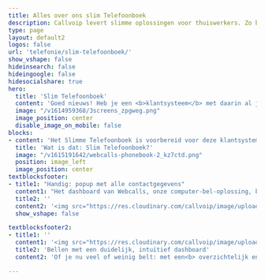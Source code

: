 ```yaml
---
title: Alles over ons slim Telefoonboek
description: Callvoip levert slimme oplossingen voor thuiswerkers. Zo ben je overal bereikbaar zoals jij dat wilt
type: page
layout: default2
logos: false
url: 'telefonie/slim-telefoonboek/'
show_vshape: false  
hideinsearch: false
hideingoogle: false
hidesocialshare: true
hero:
  title: 'Slim Telefoonboek'
  content: 'Goed nieuws! Heb je een <b>klantsysteem</b> met daarin al jouw relaties? <b>Koppel jouw klantsysteem aan Callvoip</b> en bellen wordt nóg eenvoudiger en persoonlijker. <br><b>Hoe jij ook belt</b>, met de computer, smartphone of je toestel, je ziet de naam van je relatie. Oók in je adresboek, de belhistorie, oproeplijst en in de emailnotificatie. <br>Bel je met Webcalls, dan kun je met één klik de klant in jouw klantsysteem openen. <br>Uitbellen? Ook dat doe je voortaan op naam, een nummer is niet meer nodig. Slim en gemakkelijk!<br><br><a href="/contact" class="button">Meer informatie? Neem contact op!</a>'
  image: "/v1614959368/3screens_zpgweg.png"
  image_position: center
  disable_image_on_mobile: false
blocks:
- content: 'Het Slimme Telefoonboek is voorbereid voor deze klantsystemen:<br><b>Google Contacts, Microsoft, Contacts+, Zendesk, Exact Online, Teamleader, Salesforces of Hubspot</b>.<br> Log in, klik op het logo van jouw systeem, volg de simpele wizard en je bent klaar!<br>Laat techniek voor je werken, zodat je je optimaal kunt focussen op de inhoud! <br><br><a href="#" class="button">Meer informatie</a>'
  title: 'Wat is dat: Slim Telefoonboek?'  
  image: "/v1615191642/webcalls-phonebook-2_kz7ctd.png"
  position: image_left
  image_position: center
textblocksfooter:
- title1: "Handig: popup met alle contactgegevens"
  content1: "Het dashboard van Webcalls, onze computer-bel-oplossing, biedt nu nog meer informatie. <br>Nieuw is het <b>filter</b> om zelf te kiezen welke contacten er in jouw telefoonboek staan. Bijvoorbeeld je <b>collega's</b> en de relaties uit jouw gekoppelde <b>klantsysteem</b>. <br>De <b>beschikbaarheid</b> van jouw collega's (beschikbaar, rinkelt, in gesprek) wordt getoond in woord en kleur (groen, oranje, rood). Klik op een contact voor een <b>handige popup met alle contact-details</b>; klik en bel het juiste nummer of stuur een email. <br>Ook bij relaties uit jouw klantsysteem krijg je zo'n popup met contact-details. <br>Hoe makkelijker jouw systemen werken, hoe meer tijd je over hebt voor de dingen die écht belangrijk zijn."
  title2: ''
  content2: '<img src="https://res.cloudinary.com/callvoip/image/upload/v1659691896/side-tabs_sg1c9q.png" width="490px">'
  show_vshape: false

textblocksfooter2:
- title1: ''
  content1: '<img src="https://res.cloudinary.com/callvoip/image/upload/v1659691896/Screen_bmgoow.png" width="600px">'
  title2: 'Bellen met een duidelijk, intuïtief dashboard'
  content2: 'Of je nu veel of weinig belt: met een<b> overzichtelijk en intuïtief systeem</b> is het fijner, plezieriger, sneller werken! <br>Links het menu; de rode knop is jouw telefoon. In het dashboard zie je duidelijk jouw voicemails en faxen. <br>In de lijst met recente gesprekken zie je de namen uit jouw klantsysteem. Klik op een regel voor de details van het gesprek, de eventuele opname, én om het nummer te bellen of te kopieren. <br>En rechts staat jouw persoonlijke telefoonboek met een handig filter zodat jouw telefoonboek naar jouw wensen is samengesteld.  <br><br><a href="/contact" class="button">Meer informatie? Neem contact op!</a>'

---
```

